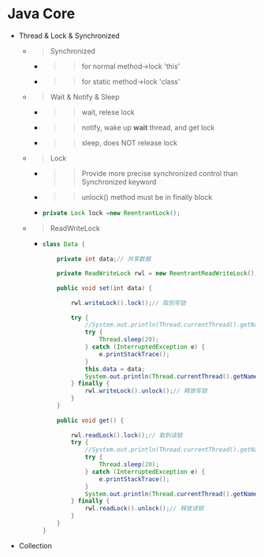 # Java Core

* Thread & Lock & Synchronized
	* > Synchronized
		* >> for normal method->lock 'this'
		* >> for static method->lock 'class'		
	* > Wait & Notify & Sleep
		* >> wait, relese lock
		* >> notify, wake up __wait__ thread, and get lock
		* >> sleep, does NOT release lock
	* > Lock
		* >> Provide more precise synchronized control than Synchronized keyword
		* >> unlock() method must be in finally block
		* >> 		
			```java
			private Lock lock =new ReentrantLock();
			```
	* > ReadWriteLock
		* >> 	
			```java	
			class Data {      
				
			    private int data;// 共享数据  
			    
			    private ReadWriteLock rwl = new ReentrantReadWriteLock();     
			    
			    public void set(int data) {  
			    	
			        rwl.writeLock().lock();// 取到写锁  
			        
			        try {  
			            //System.out.println(Thread.currentThread().getName() + "准备写入数据");  
			            try {  
			                Thread.sleep(20);  
			            } catch (InterruptedException e) {  
			                e.printStackTrace();  
			            }  
			            this.data = data;  
			            System.out.println(Thread.currentThread().getName() + "写入" + this.data);  
			        } finally {  
			            rwl.writeLock().unlock();// 释放写锁  
			        }  
			    }     
			    
			    public void get() {  
			    	
			        rwl.readLock().lock();// 取到读锁  
			        try {  
			            //System.out.println(Thread.currentThread().getName() + "准备读取数据");  
			            try {  
			                Thread.sleep(20);  
			            } catch (InterruptedException e) {  
			                e.printStackTrace();  
			            }  
			            System.out.println(Thread.currentThread().getName() + "读取" + this.data);  
			        } finally {  
			            rwl.readLock().unlock();// 释放读锁  
			        }  
			    }  
			}  
			```			
* Collection

